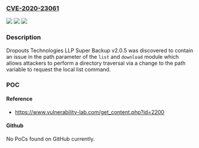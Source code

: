 ### [CVE-2020-23061](https://cve.mitre.org/cgi-bin/cvename.cgi?name=CVE-2020-23061)
![](https://img.shields.io/static/v1?label=Product&message=n%2Fa&color=blue)
![](https://img.shields.io/static/v1?label=Version&message=n%2Fa&color=blue)
![](https://img.shields.io/static/v1?label=Vulnerability&message=n%2Fa&color=brighgreen)

### Description

Dropouts Technologies LLP Super Backup v2.0.5 was discovered to contain an issue in the path parameter of the `list` and `download` module which allows attackers to perform a directory traversal via a change to the path variable to request the local list command.

### POC

#### Reference
- https://www.vulnerability-lab.com/get_content.php?id=2200

#### Github
No PoCs found on GitHub currently.

